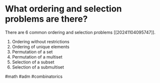 # What ordering and selection problems are there?
There are 6 common ordering and selection problems [[20241104095747]].
1. Ordering without restrictions
2. Ordering of unique elements
3. Permutation of a set
4. Permutation of a multiset
5. Selection of a subset
6. Selection of a submultiset

#math #adm #combinatorics